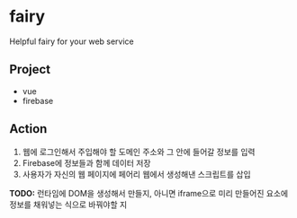 # fairy

Helpful fairy for your web service

## Project

- vue
- firebase

## Action

1. 웹에 로그인해서 주입해야 할 도메인 주소와 그 안에 들어갈 정보를 입력
2. Firebase에 정보들과 함께 데이터 저장
3. 사용자가 자신의 웹 페이지에 페어리 웹에서 생성해낸 스크립트를 삽입

**TODO:** 런타임에 DOM을 생성해서 만들지, 아니면 iframe으로 미리 만들어진 요소에 정보를 채워넣는 식으로 바꿔야할 지

